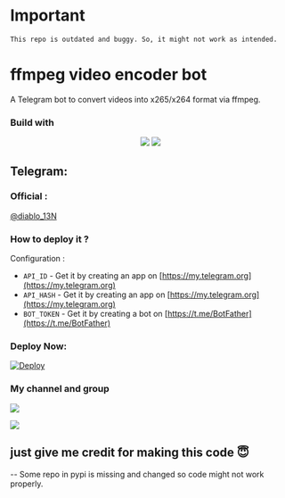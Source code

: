 # Important
```
This repo is outdated and buggy. So, it might not work as intended.
```

# ffmpeg video encoder bot
A Telegram bot to convert videos into x265/x264 format via ffmpeg.

### Build with
<div align="center">
<img src="https://img.shields.io/badge/GitHub-100000?style=for-the-badge&logo=github&logoColor=white">
<img src="https://img.shields.io/badge/Python-FFD43B?style=for-the-badge&logo=python&logoColor=blue"></div>

## Telegram:
### Official : 
[@diablo_13N](https://t.me/diablo_13N)

### How to deploy it ?
Configuration :
- `API_ID` - Get it by creating an app on [https://my.telegram.org](https://my.telegram.org)
- `API_HASH` - Get it by creating an app on [https://my.telegram.org](https://my.telegram.org)
- `BOT_TOKEN` - Get it by creating a bot on [https://t.me/BotFather](https://t.me/BotFather)

### Deploy Now:
[![Deploy](https://www.herokucdn.com/deploy/button.svg)](https://heroku.com/deploy?template=https://github.com/royal78/ffmpeg-videoencoder/)

### My channel and group
<a href="https://t.me/baka_no_onii"><img src="https://img.shields.io/badge/Oy-BAKA%20Telegram%20Channel-blue.svg?logo=telegram"></a>

<a href="https://t.me/anim_chatx"><img src="https://img.shields.io/badge/My-Telegram%20group-blue.svg?logo=telegram"></a>

## just give me credit for making this code 😇

-- Some repo in pypi is missing and changed so code might not work properly.
